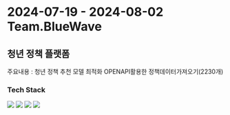# 2024-07-19 - 2024-08-02 Team.BlueWave

## 청년 정책 플랫폼
주요내용 : 청년 정책 추천 모델 최적화
OPENAPI활용한 정책데이터가져오기(2230개)

### Tech Stack
<img src="https://img.shields.io/badge/Java-007396?style=for-the-badge&logo=Java&logoColor=white"/> <img src="https://img.shields.io/badge/Python-3776AB?style=for-the-badge&logo=Python&logoColor=white"/>
<img src="https://img.shields.io/badge/SQL-4479A1?style=for-the-badge&logo=MySQL&logoColor=white"/>
<img src="https://img.shields.io/badge/GitHub-181717?style=for-the-badge&logo=GitHub&logoColor=white"/>
